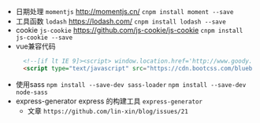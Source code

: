 * 日期处理 `momentjs` http://momentjs.cn/ `cnpm install moment --save`
* 工具函数 `lodash` https://lodash.com/  `cnpm install lodash --save`
* cookie `js-cookie` https://github.com/js-cookie/js-cookie `cnpm install js-cookie --save`
* vue兼容代码
  ```html
    <!--[if lt IE 9]><script> window.location.href='http://www.goody.com.cn/2014/updatebrowser/'; </script> <![endif]-->
    <script type="text/javascript" src="https://cdn.bootcss.com/bluebird/3.5.0/bluebird.min.js"></script>
  ```
* 使用sass `npm install --save-dev sass-loader` `npm install --save-dev node-sass`
* express-generator express 的构建工具 `express-generator`
  * 文章 `https://github.com/lin-xin/blog/issues/21`
